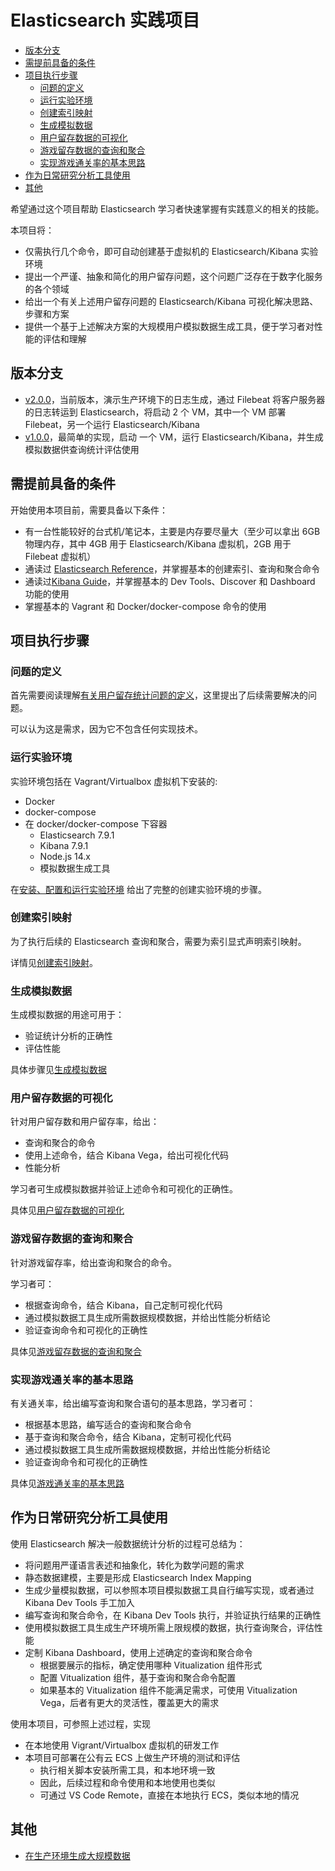 # Elasticsearch 实践项目

<!-- @import "[TOC]" {cmd="toc" depthFrom=2 depthTo=6 orderedList=false} -->

<!-- code_chunk_output -->

- [版本分支](#版本分支)
- [需提前具备的条件](#需提前具备的条件)
- [项目执行步骤](#项目执行步骤)
  - [问题的定义](#问题的定义)
  - [运行实验环境](#运行实验环境)
  - [创建索引映射](#创建索引映射)
  - [生成模拟数据](#生成模拟数据)
  - [用户留存数据的可视化](#用户留存数据的可视化)
  - [游戏留存数据的查询和聚合](#游戏留存数据的查询和聚合)
  - [实现游戏通关率的基本思路](#实现游戏通关率的基本思路)
- [作为日常研究分析工具使用](#作为日常研究分析工具使用)
- [其他](#其他)

<!-- /code_chunk_output -->

希望通过这个项目帮助 Elasticsearch 学习者快速掌握有实践意义的相关的技能。

本项目将：

- 仅需执行几个命令，即可自动创建基于虚拟机的 Elasticsearch/Kibana 实验环境
- 提出一个严谨、抽象和简化的用户留存问题，这个问题广泛存在于数字化服务的各个领域
- 给出一个有关上述用户留存问题的 Elasticsearch/Kibana 可视化解决思路、步骤和方案
- 提供一个基于上述解决方案的大规模用户模拟数据生成工具，便于学习者对性能的评估和理解

## 版本分支

- [v2.0.0]()，当前版本，演示生产环境下的日志生成，通过 Filebeat 将客户服务器的日志转运到 Elasticsearch，将启动 2 个 VM，其中一个 VM 部署 Filebeat，另一个运行 Elasticsearch/Kibana
- [v1.0.0](https://github.com/MarshalW/vagrant-elastic-simple/tree/v1.0.0)，最简单的实现，启动 一个 VM，运行 Elasticsearch/Kibana，并生成模拟数据供查询统计评估使用

## 需提前具备的条件

开始使用本项目前，需要具备以下条件：

- 有一台性能较好的台式机/笔记本，主要是内存要尽量大（至少可以拿出 6GB 物理内存，其中 4GB 用于 Elasticsearch/Kibana 虚拟机，2GB 用于 Filebeat 虚拟机）
- 通读过 [Elasticsearch Reference](https://www.elastic.co/guide/en/elasticsearch/reference/current/docs.html)，并掌握基本的创建索引、查询和聚合命令
- 通读过[Kibana Guide](https://www.elastic.co/guide/en/kibana/7.9/index.html)，并掌握基本的 Dev Tools、Discover 和 Dashboard 功能的使用
- 掌握基本的 Vagrant 和 Docker/docker-compose 命令的使用

## 项目执行步骤

### 问题的定义

首先需要阅读理解[有关用户留存统计问题的定义](./doc/PROBLEM.md)，这里提出了后续需要解决的问题。

可以认为这是需求，因为它不包含任何实现技术。

### 运行实验环境

实验环境包括在 Vagrant/Virtualbox 虚拟机下安装的:

- Docker
- docker-compose
- 在 docker/docker-compose 下容器
  - Elasticsearch 7.9.1
  - Kibana 7.9.1
  - Node.js 14.x
  - 模拟数据生成工具

在[安装、配置和运行实验环境](./doc/SETUP.md) 给出了完整的创建实验环境的步骤。

### 创建索引映射

为了执行后续的 Elasticsearch 查询和聚合，需要为索引显式声明索引映射。

详情见[创建索引映射](./doc/CREATE_INDEX_MAPPING.md)。

### 生成模拟数据

生成模拟数据的用途可用于：

- 验证统计分析的正确性
- 评估性能

具体步骤见[生成模拟数据](./doc/MOCKDATA.md)

### 用户留存数据的可视化

针对用户留存数和用户留存率，给出：

- 查询和聚合的命令
- 使用上述命令，结合 Kibana Vega，给出可视化代码
- 性能分析

学习者可生成模拟数据并验证上述命令和可视化的正确性。

具体见[用户留存数据的可视化](./doc/USER_RETENTIONS.md)

### 游戏留存数据的查询和聚合

针对游戏留存率，给出查询和聚合的命令。

学习者可：

- 根据查询命令，结合 Kibana，自己定制可视化代码
- 通过模拟数据工具生成所需数据规模数据，并给出性能分析结论
- 验证查询命令和可视化的正确性

具体见[游戏留存数据的查询和聚合](./doc/GAME_RETENTION.md)

### 实现游戏通关率的基本思路

有关通关率，给出编写查询和聚合语句的基本思路，学习者可：

- 根据基本思路，编写适合的查询和聚合命令
- 基于查询和聚合命令，结合 Kibana，定制可视化代码
- 通过模拟数据工具生成所需数据规模数据，并给出性能分析结论
- 验证查询命令和可视化的正确性

具体见[游戏通关率的基本思路](./doc/GAME_LEVEL.md)

## 作为日常研究分析工具使用

使用 Elasticsearch 解决一般数据统计分析的过程可总结为：

- 将问题用严谨语言表述和抽象化，转化为数学问题的需求
- 静态数据建模，主要是形成 Elasticsearch Index Mapping
- 生成少量模拟数据，可以参照本项目模拟数据工具自行编写实现，或者通过 Kibana Dev Tools 手工加入
- 编写查询和聚合命令，在 Kibana Dev Tools 执行，并验证执行结果的正确性
- 使用模拟数据工具生成生产环境所需上限规模的数据，执行查询聚合，评估性能
- 定制 Kibana Dashboard，使用上述确定的查询和聚合命令
  - 根据要展示的指标，确定使用哪种 Vitualization 组件形式
  - 配置 Vitualization 组件，基于查询和聚合命令配置
  - 如果基本的 Vitualization 组件不能满足需求，可使用 Vitualization Vega，后者有更大的灵活性，覆盖更大的需求

使用本项目，可参照上述过程，实现

- 在本地使用 Vigrant/Virtualbox 虚拟机的研发工作
- 本项目可部署在公有云 ECS 上做生产环境的测试和评估
  - 执行相关脚本安装所需工具，和本地环境一致
  - 因此，后续过程和命令使用和本地使用也类似
  - 可通过 VS Code Remote，直接在本地执行 ECS，类似本地的情况

## 其他

- [在生产环境生成大规模数据](./doc/GENERATE_MOCK_DATA.md)
